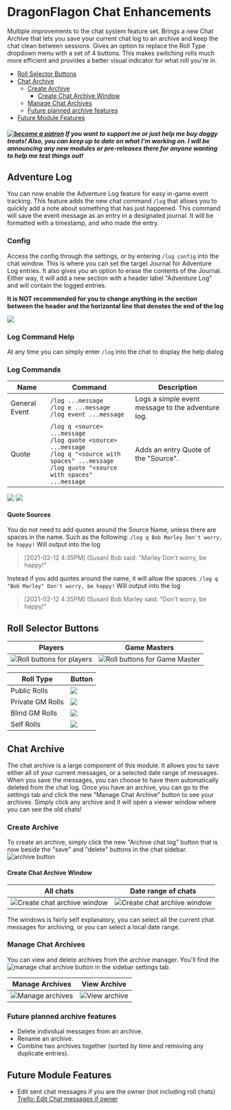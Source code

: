 # DragonFlagon Chat Enhancements

Multiple improvements to the chat system feature set. Brings a new Chat Archive that lets you save your current chat log to an archive and keep the chat clean between sessions. Gives an option to replace the Roll Type dropdown menu with a set of 4 buttons. This makes switching rolls much more efficient and provides a better visual indicator for what roll you're in.

- [Roll Selector Buttons](#roll-selector-buttons)
- [Chat Archive](#Chat-Archive)
	- [Create Archive](#Create-Archive)
		- [Create Chat Archive Window](#Create-Chat-Archive-Window)
	- [Manage Chat Archives](#Manage-Chat-Archives)
	- [Future planned archive features](#Future-planned-archive-features)
- [Future Module Features](#Future-Module-Features)

##### [![become a patron](../.assets/patreon-image.png)](https://www.patreon.com/bePatron?u=46113583) If you want to support me or just help me buy doggy treats! Also, you can keep up to date on what I'm working on. I will be announcing any new modules or pre-releases there for anyone wanting to help me test things out!

## Adventure Log

You can now enable the Adventure Log feature for easy in-game event tracking. This feature adds the new chat command `/log` that allows you to quickly add a note about something that has just happened. This command will save the event message as an entry in a designated journal. It will be formatted with a timestamp, and who made the entry.

### Config

Access the config through the settings, or by entering `/log config` into the chat window. This is where you can set the target Journal for Adventure Log entries. It also gives you an option to erase the contents of the Journal. Either way, it will add a new section with a header label "Adventure Log" and will contain the logged entries.

**It is NOT recommended for you to change anything in the section between the header and the horizontal line that denotes the end of the log**

![](../.assets/df-chat-enhance-log-config.png)

### Log Command Help

At any time you can simply enter `/log` into the chat to display the help dialog

### Log Commands

| Name          | Command                                                      | Description                                       |
| ------------- | ------------------------------------------------------------ | ------------------------------------------------- |
| General Event | `/log ...message`<br />`/log e ...message`<br />`/log event ...message` | Logs a simple event message to the adventure log. |
| Quote         | `/log q <source> ...message`<br />`/log quote <source> ...message`<br />`/log q "<source with spaces" ...message`<br />`/log quote "<source with spaces" ...message` | Adds an entry Quote of the "Source".              |

![](../.assets/df-chat-enhance-log-entries.png) ![](../.assets/df-chat-enhance-log-messages.png)

#### Quote Sources

You do not need to add quotes around the Source Name, unless there are spaces in the name. Such as the following:
`/log q Bob Marley Don't worry, be happy!`
Will output into the log

> [2021-02-12 4:35PM] (Susan) Bob said: "Marley Don't worry, be happy!"

Instead if you add quotes around the name, it will allow the spaces.
`/log q "Bob Marley" Don't worry, be happy!`
Will output into the log

> [2021-02-12 4:35PM] (Susan) Bob Marley said: "Don't worry, be happy!"




## Roll Selector Buttons

| Players | Game Masters |
| :-: | :-: |
| ![Roll buttons for players](../.assets/df-chat-enhance-privacy-pc.png) | ![Roll buttons for Game Master](../.assets/df-chat-enhance-privacy-gm.png) |

| Roll Type | Button |
| - | - |
| Public Rolls | ![](../.assets/df-chat-enhance-privacy-rt-public.png) |
| Private GM Rolls | ![](../.assets/df-chat-enhance-privacy-rt-gm.png) |
| Blind GM Rolls | ![](../.assets/df-chat-enhance-privacy-rt-blind.png) |
| Self Rolls | ![](../.assets/df-chat-enhance-privacy-rt-self.png) |

## Chat Archive

The chat archive is a large component of this module. It allows you to save either all of your current messages, or a selected date range of messages. When you save the messages, you can choose to have them automatically deleted from the chat log. Once you have an archive, you can go to the settings tab and click the new "Manage Chat Archive" button to see your archives. Simply click any archive and it will open a viewer window where you can see the old chats!

### Create Archive

To create an archive, simply click the new "Archive chat log" button that is now beside the "save" and "delete" buttons in the chat sidebar. ![archive button](../.assets/df-chat-enhance-archive-new.png)

#### Create Chat Archive Window

|All chats|Date range of chats|
|:-:|:-:|
|![Create chat archive window](../.assets/df-chat-enhance-archive-new-window.png)|![Create chat archive window](../.assets/df-chat-enhance-archive-new-window-date.png)|

The windows is fairly self explanatory, you can select all the current chat messages for archiving, or you can select a local date range.

### Manage Chat Archives

You can view and delete archives from the archive manager. You'll find the ![manage chat archive](../.assets/df-chat-enhance-archive-manage-button.png) button in the sidebar settings tab.

|Manage Archives|View Archive|
|:-:|:-:|
|![Manage archives](../.assets/df-chat-enhance-archive-manage.png)|![View archive](../.assets/df-chat-enhance-archive-viewer.png)|

### Future planned archive features

- Delete individual messages from an archive.
- Rename an archive.
- Combine two archives together (sorted by time and removing any duplicate entries).



## Future Module Features

- Edit sent chat messages if you are the owner (not including roll chats) [Trello: Edit Chat messages if owner](https://trello.com/c/R2Zw8HGh/72-edit-chat-messages-if-owner)